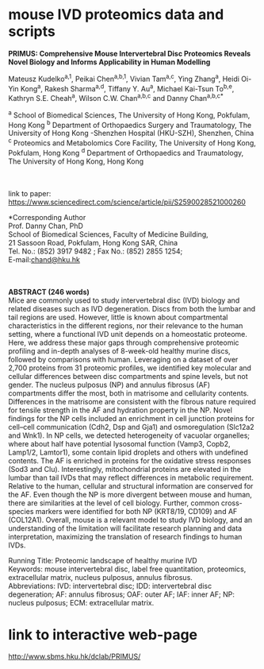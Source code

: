 # mouse IVD proteomics data and scripts

<b>PRIMUS: Comprehensive Mouse Intervertebral Disc Proteomics Reveals Novel Biology and Informs Applicability in Human Modelling</b>

Mateusz Kudelko<sup>a,1</sup>, Peikai Chen<sup>a,b,1</sup>, Vivian Tam<sup>a,c</sup>, Ying Zhang<sup>a</sup>, Heidi Oi-Yin Kong<sup>a</sup>, Rakesh Sharma<sup>a,d</sup>, Tiffany Y. Au<sup>a</sup>, Michael Kai-Tsun To<sup>b,e</sup>, Kathryn S.E. Cheah<sup>a</sup>, Wilson C.W. Chan<sup>a,b,c</sup> and Danny Chan<sup>a,b,c*</sup>


<sup>a</sup> School of Biomedical Sciences, The University of Hong Kong, Pokfulam, Hong Kong
<sup>b</sup> Department of Orthopaedics Surgery and Traumatology, The University of Hong Kong -Shenzhen Hospital (HKU-SZH), Shenzhen, China
<sup>c</sup> Proteomics and Metabolomics Core Facility, The University of Hong Kong, Pokfulam, Hong Kong
<sup>d</sup> Department of Orthopaedics and Traumatology, The University of Hong Kong, Hong Kong
<br><br><br>

link to paper: https://www.sciencedirect.com/science/article/pii/S2590028521000260

*Corresponding Author<br>
Prof. Danny Chan, PhD<br>
School of Biomedical Sciences, Faculty of Medicine Building, <br>
21 Sassoon Road, Pokfulam, Hong Kong SAR, China<br>
Tel. No.: (852) 3917 9482 ; Fax No.: (852) 2855 1254; <br>
E-mail:chand@hku.hk<br><br><br>

<b>ABSTRACT (246 words) </b><br>
Mice are commonly used to study intervertebral disc (IVD) biology and related diseases such as IVD degeneration. Discs from both the lumbar and tail regions are used. However, little is known about compartmental characteristics in the different regions, nor their relevance to the human setting, where a functional IVD unit depends on a homeostatic proteome. Here, we address these major gaps through comprehensive proteomic profiling and in-depth analyses of 8-week-old healthy murine discs, followed by comparisons with human. Leveraging on a dataset of over 2,700 proteins from 31 proteomic profiles, we identified key molecular and cellular differences between disc compartments and spine levels, but not gender. The nucleus pulposus (NP) and annulus fibrosus (AF) compartments differ the most, both in matrisome and cellularity contents. Differences in the matrisome are consistent with the fibrous nature required for tensile strength in the AF and hydration property in the NP. Novel findings for the NP cells included an enrichment in cell junction proteins for cell–cell communication (Cdh2, Dsp and Gja1) and osmoregulation (Slc12a2 and Wnk1). In NP cells, we detected heterogeneity of vacuolar organelles; where about half have potential lysosomal function (Vamp3, Copb2, Lamp1/2, Lamtor1), some contain lipid droplets and others with undefined contents. The AF is enriched in proteins for the oxidative stress responses (Sod3 and Clu). Interestingly, mitochondrial proteins are elevated in the lumbar than tail IVDs that may reflect differences in metabolic requirement. Relative to the human, cellular and structural information are conserved for the AF. Even though the NP is more divergent between mouse and human, there are similarities at the level of cell biology. Further, common cross-species markers were identified for both NP (KRT8/19, CD109) and AF (COL12A1). Overall, mouse is a relevant model to study IVD biology, and an understanding of the limitation will facilitate research planning and data interpretation, maximizing the translation of research findings to human IVDs.


Running Title: Proteomic landscape of healthy murine IVD<br>
Keywords: mouse intervertebral disc, label free quantitation, proteomics, extracellular matrix, nucleus pulposus, annulus fibrosus.<br>
Abbreviations: IVD: intervertebral disc; IDD: intervertebral disc degeneration; AF: annulus fibrosus; OAF: outer AF; IAF: inner AF; NP: nucleus pulposus; ECM: extracellular matrix.<br>

# link to interactive web-page
http://www.sbms.hku.hk/dclab/PRIMUS/
